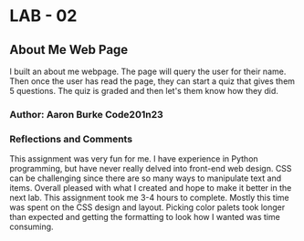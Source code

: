 # LAB - 02

## About Me Web Page

I built an about me webpage. The page will query the user for their name. Then once the user has read the page, they can start a quiz that gives them 5 questions. The quiz is graded and then let's them know how they did.

### Author: Aaron Burke Code201n23

### Reflections and Comments

This assignment was very fun for me. I have experience in Python programming, but have never really delved into front-end web design. CSS can be challenging since there are so many ways to manipulate text and items. Overall pleased with what I created and hope to make it better in the next lab.
This assignment took me 3-4 hours to complete. Mostly this time was spent on the CSS design and layout. Picking color palets took longer than expected and getting the formatting to look how I wanted was time consuming.
